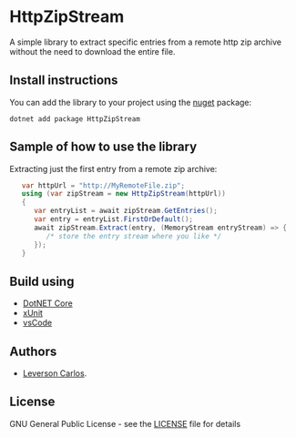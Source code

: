 # HttpZipStream 
A simple library to extract specific entries from a remote http zip archive without the need to download the entire file. 

## Install instructions
You can add the library to your project using the [nuget](https://www.nuget.org/packages/HttpZipStream) package: 
```
dotnet add package HttpZipStream
```

## Sample of how to use the library
Extracting just the first entry from a remote zip archive: 
```csharp 
   var httpUrl = "http://MyRemoteFile.zip"; 
   using (var zipStream = new HttpZipStream(httpUrl)) 
   { 
      var entryList = await zipStream.GetEntries(); 
      var entry = entryList.FirstOrDefault(); 
      await zipStream.Extract(entry, (MemoryStream entryStream) => { 
         /* store the entry stream where you like */
      }); 
   }
``` 

## Build using
* [DotNET Core](https://dotnet.github.io)
* [xUnit](https://xunit.github.io)
* [vsCode](https://github.com/Microsoft/vscode) 

## Authors
* [Leverson Carlos](https://github.com/LeversonCarlos). 

## License
GNU General Public License - see the [LICENSE](LICENSE) file for details

